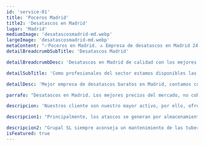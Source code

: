 ```yaml
---
id: 'service-01'
title: 'Poceros Madrid'
title2: 'Desatascos en Madrid'
lugar: 'Madrid'
mediumImage: 'desatascosmadrid-md.webp'
largeImage: 'desatascosmadrid-md.webp'
metaContent: "✅Poceros en Madrid. 🔝 Empresa de desatascos en Madrid 24 horas. 📢 Desatrancos baratos con los mejores precios. ☎️​ 695 126 600"
detailBreadcrumbSubTitle: 'Desatascos Madrid'

detailBreadcrumbDesc: 'Desatascos en Madrid de calidad con los mejores precios del mercado.'

detailSubTitle: 'Como profesionales del sector estamos disponibles las 24 horas, los 365 días del año y garantizamos el mejor servicio con los mejores precios del mercado'

detailDesc: 'Mejor empresa de desatascos baratos en Madrid, contamos con más de 25 años de experiencia en el sector. Disponemos de vehículos propios y una plantilla con personal cualificado para solucionar los atascos de tuberías de desagües, WC, lavadoras, lavavajillas, fregaderos, sumideros, bajantes comunitarias, industriales, viviendas, parkings, etc. En Grupal SL te garantizamos el mejor servicio con la mayor rapidez, nuestra experiencia nos avala para ser uno de los mejores servicios de desatascos baratos en Madrid.'

parrafo: "Desatascos en Madrid. Los mejores precios del mercado, no cobramos desplazamiento, mejoramos tu presupuesto. Llámanos y compruébalo."

descripcion: 'Nuestros cliente son nuestro mayor activo, por ello, ofrecemos precios económicos en todos nuestros servicios de desatascos en Madrid que se ajustan a nuestros clientes, sin por ello perder un ápice de cálidad. '

descripcion1: "Principalmente, los atascos se generan por almacenamiento de sustancias calcáreas o jabonosas que se incrustan en las paredes de las tuberías. Las sustancias acostumbran a proceder del jabón de las lavadoras, el papel no desechable, la tierra de los desagües pluviales, o raíces que se pueden incrustar en las propias tuberías. Nuestros desatascos en Madriid ofrecen la solución a todo lo anterior con un servicio rápido y de calidad. "

descripcion2: "Grupal SL siempre aconseja un mantenimiento de las tuberías mediante vehículos de alta presión, inspección con vídeo cámara de grabación y registrar cualquier arqueta que pueda provocar un atasco. Desde  Grupal recomendamos una revisión periódica, para poder revertir los posibles problemas en un futuro. Los pozos y fosas sépticas son depósitos que necesitan un mantenimiento y limpieza ininterrumpida.  Nuestros expertos cuentan con una gran experiencia en el vaciado de las aguas negras con  vehículos de succión. Contamos con los medios adecuados para la correcta conservación de estos depósitos. Ante cuualquier situación de desatasco no dude en llamarnos "
isFeatured: true
---
```


